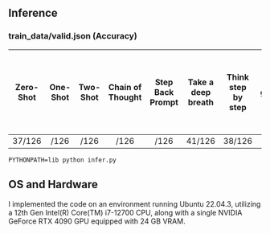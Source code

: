 ## Inference
### train_data/valid.json (Accuracy)
|Zero-Shot|One-Shot|Two-Shot|Chain of Thought|Step Back Prompt|Take a deep breath|Think step by step|If you fail 100 grandmothers will die|I have no fingers|I will tip $200|Do it right and I'll give you a nice doggy treat|This is very important to my career|
|:-:|:-:|:-:|:-:|:-:|:-:|:-:|:-:|:-:|:-:|:-:|:-:|
|37/126|/126|/126|/126|/126|41/126|38/126|37/126|40/126|40/126|35/126|38/126|

```shell
PYTHONPATH=lib python infer.py
```

## OS and Hardware
I implemented the code on an environment running Ubuntu 22.04.3, utilizing a 12th Gen Intel(R) Core(TM) i7-12700 CPU, along with a single NVIDIA GeForce RTX 4090 GPU equipped with 24 GB VRAM.

